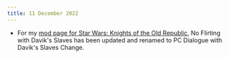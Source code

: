 ```yaml
---
title: 11 December 2022
---
```


* For my [mod page for Star Wars: Knights of the Old Republic](/projects/kotor1mods), No Flirting with Davik's Slaves has been updated and renamed to PC Dialogue with Davik's Slaves Change.